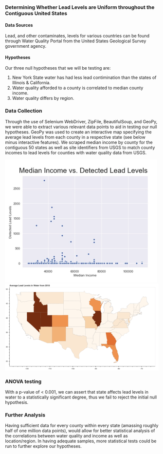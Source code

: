 ### Determining Whether Lead Levels are Uniform throughout the Contiguous United States

#### Data Sources
Lead, and other contaminates, levels for various countries can be found through Water Quality Portal from the United States Geological Survey government agency. 

#### Hypotheses
Our three null hypotheses that we will be testing are:
1. New York State water has had less lead contimination than the states of Illinois & California.
2. Water quality afforded to a county is correlated to median county income.
3. Water quality differs by region.

### Data Collection
Through the use of Selenium WebDriver, ZipFile, BeautifulSoup, and GeoPy, we were able to extract various relevant data points to aid in testing our null hypotheses. GeoPy was used to create an interactive map specifying the average lead levels from each county in a respective state (see below minus interactive features). We scraped median income by county for the contiguous 50 states as well as site identifiers from USGS to match county incomes to lead levels for counties with water quality data from USGS.

![Median Incomes vs Lead Levels](leadlevels.png)
![2018 Lead Levels from USGS](leadmap.png)

### ANOVA testing
With a p-value of < 0.001, we can assert that state affects lead levels in water to a statistically significant degree, thus we fail to reject the initial null hypothesis.

### Further Analysis
Having sufficient data for every county within every state (amassing roughly half of one million data points), would allow for better statistical analysis of the correlations between water quality and income as well as location/region. In having adequate samples, more statistical tests could be run to further explore our hypotheses. 
